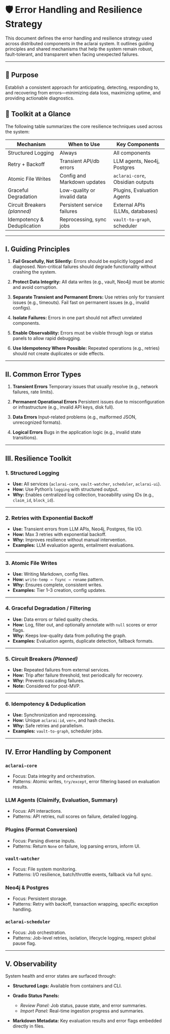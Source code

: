 # 🛡️ Error Handling and Resilience Strategy

This document defines the error handling and resilience strategy used across distributed components in the aclarai system. It outlines guiding principles and shared mechanisms that help the system remain robust, fault-tolerant, and transparent when facing unexpected failures.

---

## 🎯 Purpose

Establish a consistent approach for anticipating, detecting, responding to, and recovering from errors—minimizing data loss, maximizing uptime, and providing actionable diagnostics.

## 🔧 Toolkit at a Glance

The following table summarizes the core resilience techniques used across the system:

| Mechanism                     | When to Use                       | Key Components                     |
|------------------------------|-----------------------------------|------------------------------------|
| Structured Logging            | Always                            | All components                     |
| Retry + Backoff              | Transient API/db errors           | LLM agents, Neo4j, Postgres        |
| Atomic File Writes           | Config and Markdown updates       | `aclarai-core`, Obsidian outputs  |
| Graceful Degradation         | Low-quality or invalid data       | Plugins, Evaluation Agents         |
| Circuit Breakers *(planned)* | Persistent service failures       | External APIs (LLMs, databases)    |
| Idempotency & Deduplication  | Reprocessing, sync jobs           | `vault-to-graph`, scheduler        |

---

## I. Guiding Principles

1. **Fail Gracefully, Not Silently:**
   Errors should be explicitly logged and diagnosed. Non-critical failures should degrade functionality without crashing the system.

2. **Protect Data Integrity:**
   All data writes (e.g., vault, Neo4j) must be atomic and avoid corruption.

3. **Separate Transient and Permanent Errors:**
   Use retries only for transient issues (e.g., timeouts). Fail fast on permanent issues (e.g., invalid configs).

4. **Isolate Failures:**
   Errors in one part should not affect unrelated components.

5. **Enable Observability:**
   Errors must be visible through logs or status panels to allow rapid debugging.

6. **Use Idempotency Where Possible:**
   Repeated operations (e.g., retries) should not create duplicates or side effects.

---

## II. Common Error Types

1. **Transient Errors**
   Temporary issues that usually resolve (e.g., network failures, rate limits).

2. **Permanent Operational Errors**
   Persistent issues due to misconfiguration or infrastructure (e.g., invalid API keys, disk full).

3. **Data Errors**
   Input-related problems (e.g., malformed JSON, unrecognized formats).

4. **Logical Errors**
   Bugs in the application logic (e.g., invalid state transitions).

---

## III. Resilience Toolkit

### 1. **Structured Logging**

* **Use:** All services (`aclarai-core`, `vault-watcher`, `scheduler`, `aclarai-ui`).
* **How:** Use Python’s `logging` with structured output.
* **Why:** Enables centralized log collection, traceability using IDs (e.g., `claim_id`, `block_id`).

---

### 2. **Retries with Exponential Backoff**

* **Use:** Transient errors from LLM APIs, Neo4j, Postgres, file I/O.
* **How:** Max 3 retries with exponential backoff.
* **Why:** Improves resilience without manual intervention.
* **Examples:** LLM evaluation agents, entailment evaluations.

---

### 3. **Atomic File Writes**

* **Use:** Writing Markdown, config files.
* **How:** `write-temp → fsync → rename` pattern.
* **Why:** Ensures complete, consistent writes.
* **Examples:** Tier 1–3 creation, config updates.

---

### 4. **Graceful Degradation / Filtering**

* **Use:** Data errors or failed quality checks.
* **How:** Log, filter out, and optionally annotate with `null` scores or error flags.
* **Why:** Keeps low-quality data from polluting the graph.
* **Examples:** Evaluation agents, duplicate detection, fallback formats.

---

### 5. **Circuit Breakers** *(Planned)*

* **Use:** Repeated failures from external services.
* **How:** Trip after failure threshold, test periodically for recovery.
* **Why:** Prevents cascading failures.
* **Note:** Considered for post-MVP.

---

### 6. **Idempotency & Deduplication**

* **Use:** Synchronization and reprocessing.
* **How:** Unique `aclarai:id`, `ver=`, and hash checks.
* **Why:** Safe retries and parallelism.
* **Examples:** `vault-to-graph`, scheduler jobs.

---

## IV. Error Handling by Component

### `aclarai-core`

* Focus: Data integrity and orchestration.
* Patterns: Atomic writes, `try/except`, error filtering based on evaluation results.

### LLM Agents (Claimify, Evaluation, Summary)

* Focus: API interactions.
* Patterns: API retries, null scores on failure, detailed logging.

### Plugins (Format Conversion)

* Focus: Parsing diverse inputs.
* Patterns: Return `None` on failure, log parsing errors, inform UI.

### `vault-watcher`

* Focus: File system monitoring.
* Patterns: I/O resilience, batch/throttle events, fallback via full sync.

### Neo4j & Postgres

* Focus: Persistent storage.
* Patterns: Retry with backoff, transaction wrapping, specific exception handling.

### `aclarai-scheduler`

* Focus: Job orchestration.
* Patterns: Job-level retries, isolation, lifecycle logging, respect global pause flag.

---

## V. Observability

System health and error states are surfaced through:

* **Structured Logs:** Available from containers and CLI.
* **Gradio Status Panels:**

  * *Review Panel:* Job status, pause state, and error summaries.
  * *Import Panel:* Real-time ingestion progress and summaries.
* **Markdown Metadata:** Key evaluation results and error flags embedded directly in files.
